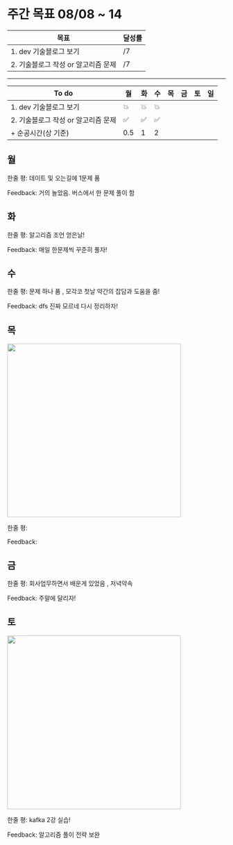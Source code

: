 # 주간 목표 08/08 ~ 14

| 목표 | 달성률 | 
|---|---|
| 1. dev 기술블로그 보기  | /7 |
| 2. 기술블로그 작성 or 알고리즘 문제  | /7 |

---
|To do| 월| 화 |수 |목 |금 | 토| 일
|---|---|---|---|---|---|---|---|
|1. dev 기술블로그 보기 |:boom: | :boom:|:boom:|
|2. 기술블로그 작성 or 알고리즘 문제  | :white_check_mark:  |:white_check_mark:  | :white_check_mark:
|+ 순공시간(상 기준) | 0.5  | 1 | 2  |  |

## 월


한줄 평: 데이트 및 오는길에 1문제 품 

Feedback: 거의 놀았음. 버스에서 한 문제 풀이 함

## 화

한줄 평: 알고리즘 조언 얻은날!

Feedback: 매일 한문제씩 꾸준히 풀자!
 
## 수

한줄 평: 문제 하나 품 , 모각코 첫날 약간의 잡담과 도움을 줌!

Feedback: dfs 진짜 모르네 다시 정리하자!

## 목

<img src="day/4.png" width="400">

한줄 평: 

Feedback: 

## 금

한줄 평:  회사업무하면서 배운게 있었음 , 저녁약속

Feedback: 주말에 달리자!

## 토

<img src="day/13.png" width="400">

한줄 평: kafka 2강 실습!

Feedback: 알고리즘 풀이 전략 보완
